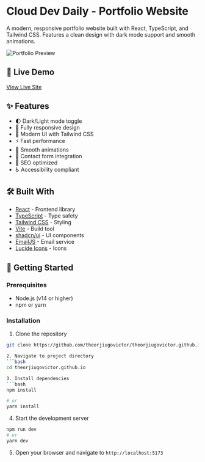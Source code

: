 # Cloud Dev Daily - Portfolio Website

A modern, responsive portfolio website built with React, TypeScript, and Tailwind CSS. Features a clean design with dark mode support and smooth animations.

![Portfolio Preview](preview.png)

## 🚀 Live Demo

[View Live Site](https://theorjiugovictor.github.io/)

## ✨ Features

- 🌓 Dark/Light mode toggle
- 📱 Fully responsive design
- 🎨 Modern UI with Tailwind CSS
- ⚡ Fast performance
- 🔄 Smooth animations
- 📧 Contact form integration
- 🎯 SEO optimized
- ♿ Accessibility compliant

## 🛠️ Built With

- [React](https://reactjs.org/) - Frontend library
- [TypeScript](https://www.typescriptlang.org/) - Type safety
- [Tailwind CSS](https://tailwindcss.com/) - Styling
- [Vite](https://vitejs.dev/) - Build tool
- [shadcn/ui](https://ui.shadcn.com/) - UI components
- [EmailJS](https://www.emailjs.com/) - Email service
- [Lucide Icons](https://lucide.dev/) - Icons

## 🚀 Getting Started

### Prerequisites

- Node.js (v14 or higher)
- npm or yarn

### Installation

1. Clone the repository

````bash
git clone https://github.com/theorjiugovictor/theorjiugovictor.github.io.git

2. Navigate to project directory
```bash
cd theorjiugovictor.github.io

3. Install dependencies
```bash
npm install

# or
yarn install
````

4. Start the development server

```bash
npm run dev
# or
yarn dev
```

5. Open your browser and navigate to `http://localhost:5173`

